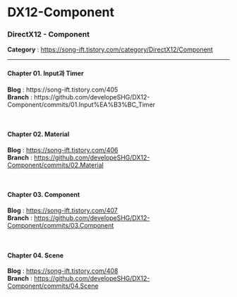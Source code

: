 # DX12-Component
<h3>DirectX12 - Component</h3>

<b>Category</b> : https://song-ift.tistory.com/category/DirectX12/Component

<hr size="5">

<h4>Chapter 01. Input과 Timer</h4>
<b>Blog</b> : https://song-ift.tistory.com/405
<br><b>Branch</b> : https://github.com/developeSHG/DX12-Component/commits/01.Input%EA%B3%BC_Timer

<br><h4>Chapter 02. Material</h4>
<b>Blog</b> : https://song-ift.tistory.com/406
<br><b>Branch</b> : https://github.com/developeSHG/DX12-Component/commits/02.Material

<br><h4>Chapter 03. Component</h4>
<b>Blog</b> : https://song-ift.tistory.com/407
<br><b>Branch</b> : https://github.com/developeSHG/DX12-Component/commits/03.Component

<br><h4>Chapter 04. Scene</h4>
<b>Blog</b> : https://song-ift.tistory.com/408
<br><b>Branch</b> : https://github.com/developeSHG/DX12-Component/commits/04.Scene
